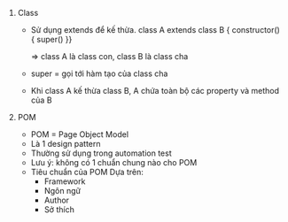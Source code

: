 1. Class
    - Sử dụng extends để kế thừa.
        class A extends class B {
            constructor() {
            super()
        }}
        
        => class A là class con, class B là class cha

    - super = gọi tới hàm tạo của class cha
    - Khi class A kế thừa class B, A chứa toàn bộ các
property và method của B

2. POM
    - POM = Page Object Model
    - Là 1 design pattern
    - Thường sử dụng trong automation test
    - Lưu ý: không có 1 chuẩn chung nào cho POM
    - Tiêu chuẩn của POM Dựa trên:
        - Framework
        - Ngôn ngữ
        - Author
        - Sở thích
